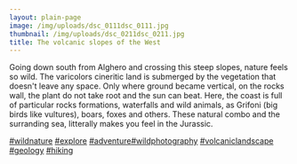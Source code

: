 ```yaml
---
layout: plain-page
image: /img/uploads/dsc_0111dsc_0111.jpg
thumbnail: /img/uploads/dsc_0211dsc_0211.jpg
title: The volcanic slopes of the West
---
```

Going down south from Alghero and crossing this steep slopes, nature feels so wild.
The varicolors cineritic land is submerged by the vegetation that doesn't leave any space. Only where ground became vertical, on the rocks wall, the plant do not take root and the sun can beat. Here, the coast is full of particular rocks formations, waterfalls and wild animals, as Grifoni (big birds like vultures), boars, foxes and others. These natural combo and the surranding sea, litterally makes you feel in the Jurassic.

[\#wildnature](https://www.instagram.com/explore/tags/wildnature/) [\#explore](https://www.instagram.com/explore/tags/explore/) [\#adventure](https://www.instagram.com/explore/tags/adventure/)[\#wildphotography](https://www.instagram.com/explore/tags/wildphotography/) [\#volcaniclandscape](https://www.instagram.com/explore/tags/volcaniclandscape/) [\#geology](https://www.instagram.com/explore/tags/geology/) [\#hiking](https://www.instagram.com/explore/tags/hiking/)